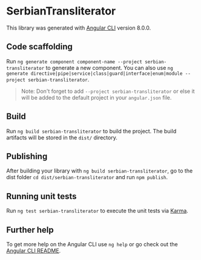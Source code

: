 # SerbianTransliterator

This library was generated with [Angular CLI](https://github.com/angular/angular-cli) version 8.0.0.

## Code scaffolding

Run `ng generate component component-name --project serbian-transliterator` to generate a new component. You can also use `ng generate directive|pipe|service|class|guard|interface|enum|module --project serbian-transliterator`.
> Note: Don't forget to add `--project serbian-transliterator` or else it will be added to the default project in your `angular.json` file. 

## Build

Run `ng build serbian-transliterator` to build the project. The build artifacts will be stored in the `dist/` directory.

## Publishing

After building your library with `ng build serbian-transliterator`, go to the dist folder `cd dist/serbian-transliterator` and run `npm publish`.

## Running unit tests

Run `ng test serbian-transliterator` to execute the unit tests via [Karma](https://karma-runner.github.io).

## Further help

To get more help on the Angular CLI use `ng help` or go check out the [Angular CLI README](https://github.com/angular/angular-cli/blob/master/README.md).
